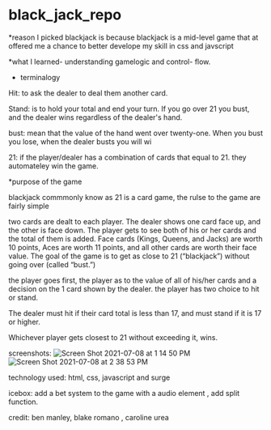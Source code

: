 # black_jack_repo
*reason I picked blackjack is because blackjack is a mid-level game that at offered me a chance to better develope my skill in css and javscript 

*what I learned- understanding gamelogic and control- flow. 


* terminalogy 
  
Hit: to ask the dealer to deal them another card. 

Stand: is to hold your total and end your turn. If you go over 21 you bust, and the dealer wins regardless of the dealer's hand. 

bust: mean that the value of the hand went over twenty-one. When you bust you lose, when the dealer busts you will wi

21: if the player/dealer has a combination of cards that equal to 21. they automateley win the game.


*purpose of the game 

  blackjack commmonly know as 21  is a card game,  the rulse to the game are fairly simple 

two cards are dealt to each player. The dealer shows one card face up, and the other is face down.  The player gets to see both of his or her cards and the total of them is added.  Face cards (Kings, Queens, and Jacks) are worth 10 points, Aces are worth 11 points, and all other cards are worth their face value.  The goal of the game is to get as close to 21 (“blackjack”) without going over (called “bust.”)

the player goes first, the player as to the value of all of his/her cards and a decision on the 1 card shown by the dealer. the player has two choice to hit or stand.

The dealer must hit if their card total is less than 17, and must stand if it is 17 or higher. 

Whichever player gets closest to 21 without exceeding it, wins.

screenshots:
![Screen Shot 2021-07-08 at 1 14 50 PM](https://user-images.githubusercontent.com/86076993/124973146-2f660d00-dff9-11eb-843c-29a8e0850cf6.png)
![Screen Shot 2021-07-08 at 2 38 53 PM](https://user-images.githubusercontent.com/86076993/124974007-435e3e80-dffa-11eb-8dbc-7b3afd99e60a.png)



technology used:
html, css, javascript and surge

icebox: add a bet system to the game with a audio element , add split function. 

credit: 
ben manley, blake romano , caroline urea
